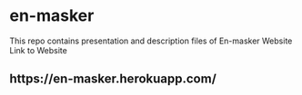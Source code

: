 # en-masker
This repo contains presentation and description files of En-masker Website
Link to Website
<h2>https://en-masker.herokuapp.com/</h2>
